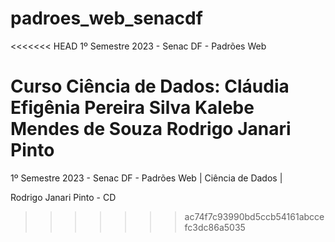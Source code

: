 # padroes_web_senacdf
<<<<<<< HEAD
1º Semestre 2023 - Senac DF - Padrões Web 

Curso Ciência de Dados:
 Cláudia Efigênia Pereira Silva
 Kalebe Mendes de Souza
 Rodrigo Janari Pinto
=======
1º Semestre 2023 - Senac DF - Padrões Web | Ciência de Dados |

Rodrigo Janari Pinto - CD
>>>>>>> ac74f7c93990bd5ccb54161abccefc3dc86a5035
